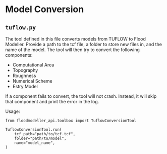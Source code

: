 # Model Conversion

## `tuflow.py`
The tool defined in this file converts models from TUFLOW to Flood Modeller.
Provide a path to the tcf file, a folder to store new files in, and the name of the model.
The tool will then try to convert the following components:
- Computational Area
- Topography
- Roughness
- Numerical Scheme
- Estry Model

If a component fails to convert, the tool will not crash.
Instead, it will skip that component and print the error in the log.

Usage:
```
from floodmodeller_api.toolbox import TuflowConversionTool

TuflowConversionTool.run(
    tcf_path="path/to/tcf.tcf",
    folder="path/to/model",
    name="model_name",
)
```